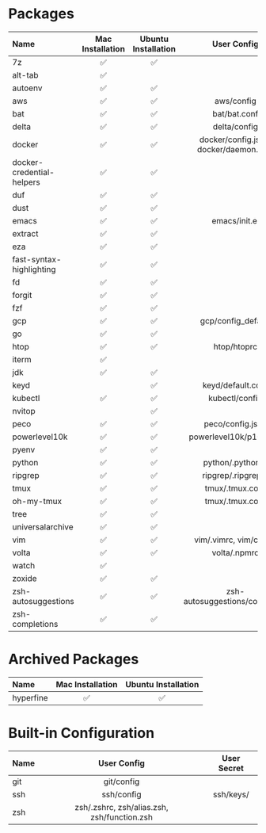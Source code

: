 # Packages

| Name                      | Mac Installation | Ubuntu Installation | User Config                                | User Secret     | Default Enabled |
|:--------------------------|:----------------:|:-------------------:|:------------------------------------------:|:---------------:|:---------------:|
| 7z                        | ✅               | ✅                  |                                            |                 |                 |
| alt-tab                   | ✅               |                     |                                            |                 |                 |
| autoenv                   | ✅               | ✅                  |                                            |                 | ✅              |
| aws                       | ✅               | ✅                  | aws/config                                 | aws/credentials |                 |
| bat                       | ✅               | ✅                  | bat/bat.conf                               |                 | ✅              |
| delta                     | ✅               | ✅                  | delta/config                               |                 | ✅              |
| docker                    | ✅               | ✅                  | docker/config.json,</br>docker/daemon.json |                 | ✅              |
| docker-credential-helpers | ✅               | ✅                  |                                            |                 | ✅              |
| duf                       | ✅               | ✅                  |                                            |                 | ✅              |
| dust                      | ✅               | ✅                  |                                            |                 | ✅              |
| emacs                     | ✅               | ✅                  | emacs/init.el                              |                 |                 |
| extract                   | ✅               | ✅                  |                                            |                 | ✅              |
| eza                       | ✅               | ✅                  |                                            |                 | ✅              |
| fast-syntax-highlighting  | ✅               | ✅                  |                                            |                 | ✅              |
| fd                        | ✅               | ✅                  |                                            |                 | ✅              |
| forgit                    | ✅               | ✅                  |                                            |                 | ✅              |
| fzf                       | ✅               | ✅                  |                                            |                 | ✅              |
| gcp                       | ✅               | ✅                  | gcp/config_default                         |                 |                 |
| go                        | ✅               | ✅                  |                                            |                 |                 |
| htop                      | ✅               | ✅                  | htop/htoprc                                |                 | ✅              |
| iterm                     | ✅               |                     |                                            |                 |                 |
| jdk                       | ✅               | ✅                  |                                            |                 | ✅              |
| keyd                      |                  | ✅                  | keyd/default.conf                          |                 |                 |
| kubectl                   | ✅               | ✅                  | kubectl/config                             | kubectl/config  |                 |
| nvitop                    |                  | ✅                  |                                            |                 |                 |
| peco                      | ✅               | ✅                  | peco/config.json                           |                 |                 |
| powerlevel10k             | ✅               | ✅                  | powerlevel10k/p10k.zsh                     |                 | ✅              |
| pyenv                     | ✅               | ✅                  |                                            |                 |                 |
| python                    | ✅               | ✅                  | python/.pythonrc                           |                 | ✅              |
| ripgrep                   | ✅               | ✅                  | ripgrep/.ripgreprc                         |                 | ✅              |
| tmux                      | ✅               | ✅                  | tmux/.tmux.conf                            |                 |                 |
| oh-my-tmux                | ✅               | ✅                  | tmux/.tmux.conf                            |                 |                 |
| tree                      | ✅               | ✅                  |                                            |                 | ✅              |
| universalarchive          | ✅               | ✅                  |                                            |                 | ✅              |
| vim                       | ✅               | ✅                  | vim/.vimrc, vim/colors                     |                 |                 |
| volta                     | ✅               | ✅                  | volta/.npmrc                               |                 |                 |
| watch                     | ✅               |                     |                                            |                 |                 |
| zoxide                    | ✅               | ✅                  |                                            |                 | ✅              |
| zsh-autosuggestions       | ✅               | ✅                  | zsh-autosuggestions/config.zsh             |                 | ✅              |
| zsh-completions           | ✅               | ✅                  |                                            |                 | ✅              |


# Archived Packages

| Name      | Mac Installation | Ubuntu Installation |
|:----------|:----------------:|:-------------------:|
| hyperfine | ✅               | ✅                  |


# Built-in Configuration

| Name | User Config                                 | User Secret |
|:-----|:-------------------------------------------:|:-----------:|
| git  | git/config                                  |             |
| ssh  | ssh/config                                  | ssh/keys/   |
| zsh  | zsh/.zshrc, zsh/alias.zsh, zsh/function.zsh |             |

